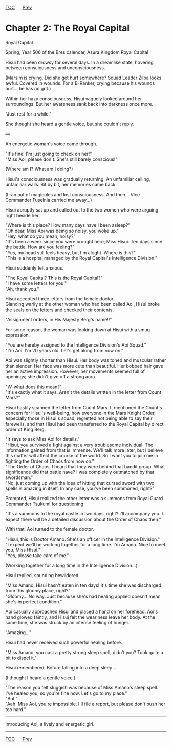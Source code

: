 [TOC](../readme.md)&nbsp;&nbsp;&nbsp;&nbsp;&nbsp;&nbsp;[Prev](Section_0001.md)&nbsp;&nbsp;&nbsp;&nbsp;&nbsp;&nbsp;



# Chapter 2: The Royal Capital

Royal Capital  
  
Spring, Year 506 of the Bres calendar, Asura Kingdom Royal Capital  
  
Hisui had been drowsy for several days. In a dreamlike state, hovering
between consciousness and unconsciousness.  
  
(Marsim is crying. Did she get hurt somewhere? Squad Leader Zilba looks
awful. Covered in wounds. For a B-Ranker, crying because his wounds
hurt… he has no grit.)  
  
Within her hazy consciousness, Hisui vaguely looked around her
surroundings. But her awareness sank back into darkness once more.  
  
"Just rest for a while."  
  
She thought she heard a gentle voice, but she couldn't reply.  
  
—  
  
An energetic woman's voice came through.  
  
"It's fine! I'm just going to check on her!"  
"Miss Aoi, please don't. She's still barely conscious!"  
  
(Where am I? What am I doing?)  
  
Hisui's consciousness was gradually returning. An unfamiliar ceiling,
unfamiliar walls. Bit by bit, her memories came back.  
  
(I ran out of magicules and lost consciousness. And then... Vice
Commander Fuselnia carried me away...)  
  
Hisui abruptly sat up and called out to the two women who were arguing
right beside her.  
  
"Where is this place? How many days have I been asleep?"  
"Oh dear, Miss Aoi was being so noisy, you woke up."  
"Hey, what do you mean, noisy?"  
"It's been a week since you were brought here, Miss Hisui. Ten days
since the battle. How are you feeling?"  
"Yes, my head still feels heavy, but I'm alright. Where is this?"  
"This is a hospital managed by the Royal Capital's Intelligence
Division."  
  
Hisui suddenly felt anxious.  
  
"The Royal Capital? This is the Royal Capital?"  
"I have some letters for you."  
"Ah, thank you."  
  
Hisui accepted three letters from the female doctor.  
Glancing warily at the other woman who had been called Aoi, Hisui broke
the seals on the letters and checked their contents.  
  
"Assignment orders, in His Majesty Berg's name!!"  
  
For some reason, the woman was looking down at Hisui with a smug
expression.  
  
"You are hereby assigned to the Intelligence Division's Aoi Squad."  
"I'm Aoi. I'm 20 years old. Let's get along from now on."  
  
Aoi was slightly shorter than Hisui. Her body was toned and muscular
rather than slender. Her face was more cute than beautiful. Her bobbed
hair gave her an active impression. However, her movements seemed full
of openings; she didn't give off a strong aura.  
  
"W-what does this mean?"  
"It's exactly what it says. Aren't the details written in the letter
from Count Mars?"  
  
Hisui hastily scanned the letter from Count Mars. It mentioned the
Count's concern for Hisui's well-being, how everyone in the Mars Knight
Order, especially those in Hisui's squad, regretted not being able to
say their farewells, and that Hisui had been transferred to the Royal
Capital by direct order of King Berg.  
  
"It says to ask Miss Aoi for details."  
"Hisui, you survived a fight against a very troublesome individual. The
information gained from that is immense. We'll talk more later, but I
believe this matter will affect the course of the world. So I want you
to join me in fighting the Order of Chaos from now on."  
"The Order of Chaos. I heard that they were behind that bandit group.
What significance did that battle have? I was completely outmatched by
that swordsman."  
"No, just coming up with the idea of hitting that cursed sword with two
spells is amazing in itself. In any case, you've been summoned,
right?"  
  
Prompted, Hisui realized the other letter was a summons from Royal Guard
Commander Tsukumi for questioning.  
  
"It's a summons to the royal castle in two days, right? I'll accompany
you. I expect there will be a detailed discussion about the Order of
Chaos then."  
  
With that, Aoi turned to the female doctor.  
  
"Hisui, this is Doctor Amano. She's an officer in the Intelligence
Division."  
"I expect we'll be working together for a long time. I'm Amano. Nice to
meet you, Miss Hisui."  
"Yes, please take care of me."  
  
(Working together for a long time in the Intelligence Division...)  
  
Hisui replied, sounding bewildered.  
  
"Miss Amano, Hisui hasn't eaten in ten days! It's time she was
discharged from this gloomy place, right?"  
"Gloomy... No way. Just because she's had healing applied doesn't mean
she's in perfect condition."  
  
Aoi casually approached Hisui and placed a hand on her forehead. Aoi's
hand glowed faintly, and Hisui felt the weariness leave her body. At the
same time, she was struck by an intense feeling of hunger.  
  
"Amazing..."  
  
Hisui had never received such powerful healing before.  
  
"Miss Amano, you cast a pretty strong sleep spell, didn't you? Took
quite a bit to dispel it."  
  
Hisui remembered. Before falling into a deep sleep...  
  
(I thought I heard a gentle voice.)  
  
"The reason you felt sluggish was because of Miss Amano's sleep spell.
I've healed you, so you're fine now. Let's go to my place."  
"But."  
"Aah. Miss Aoi, you're impossible. I'll file a report, but please don't
push her too hard."  
  
  

------------------------------------------------------------------------

  
Introducing Aoi, a lively and energetic girl.  
  


---
[TOC](../readme.md)&nbsp;&nbsp;&nbsp;&nbsp;&nbsp;&nbsp;[Prev](Section_0001.md)&nbsp;&nbsp;&nbsp;&nbsp;&nbsp;&nbsp;

